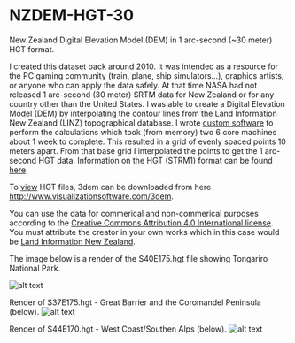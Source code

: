 # NZDEM-HGT-30

New Zealand Digital Elevation Model (DEM) in 1 arc-second (~30 meter) HGT format. 

I created this dataset back around 2010. It was intended as a resource for the PC gaming community (train, plane, ship simulators...), graphics artists, or anyone who can apply the data safely. At that time NASA had not released 1 arc-second (30 meter) SRTM data for New Zealand or for any country other than the United States. I was able to create a Digital Elevation Model (DEM) by interpolating the contour lines from the Land Information New Zealand (LINZ) topographical database. I wrote [custom software](https://github.com/nodecomplete/NZDEM-HGT-30/blob/master/Screenshots/ConversionApp.jpg?raw=true) to perform the calculations which took (from memory) two 6 core machines about 1 week to complete. This resulted in a grid of evenly spaced points 10 meters apart. From that base grid I interpolated the points to get the 1 arc-second HGT data. Information on the HGT (STRM1) format can be found [here](https://dds.cr.usgs.gov/srtm/version2_1/Documentation/SRTM_Topo.pdf).

To [view](https://github.com/nodecomplete/NZDEM-HGT-30/blob/master/Screenshots/tongariro.jpg) HGT files, 3dem can be downloaded from here http://www.visualizationsoftware.com/3dem. 

You can use the data for commerical and non-commerical purposes according to the [Creative Commons Attribution 4.0 International license](https://creativecommons.org/licenses/by/4.0/legalcode). You must attribute the creator in your own works which in this case would be [Land Information New Zealand](https://www.linz.govt.nz/).


The image below is a render of the S40E175.hgt file showing Tongariro National Park.

![alt text](https://github.com/nodecomplete/NZDEM-HGT-30/blob/master/Screenshots/tongariro.jpg)

 
Render of S37E175.hgt - Great Barrier and the Coromandel Peninsula (below).
![alt text](https://github.com/nodecomplete/NZDEM-HGT-30/blob/master/Screenshots/GreatBarrier.jpg)


Render of S44E170.hgt - West Coast/Southen Alps (below).
![alt text](https://github.com/nodecomplete/NZDEM-HGT-30/blob/master/Screenshots/WestCoast.jpg)
 
